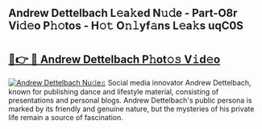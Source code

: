 ## Andrew Dettelbach L𝚎a𝚔ed N𝚞𝚍e - Part-O8r Vi𝚍𝚎o P𝚑𝚘tos - H𝚘𝚝 O𝚗𝚕yf𝚊ns L𝚎a𝚔s uqC0S

# <h2><a href="http://kfe9x2.oniu.top/?m=Andrew+Dettelbach">🔗👉 🔴 Andrew Dettelbach P𝚑ot𝚘𝚜 V𝚒d𝚎o</a></h2>

[![Andrew Dettelbach Nu𝚍e𝚜](https://i.imgur.com/0qMVB7G.gif)](http://kfe9x2.oniu.top/?m=Andrew+Dettelbach)
Social media innovator Andrew Dettelbach, known for publishing dance and lifestyle material, consisting of presentations and personal blogs. Andrew Dettelbach's public persona is marked by its friendly and genuine nature, but the mysteries of his private life remain a source of fascination.  
